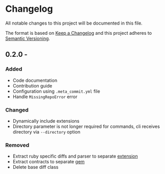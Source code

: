 # Changelog
All notable changes to this project will be documented in this file.

The format is based on [Keep a Changelog](http://keepachangelog.com/en/1.0.0/)
and this project adheres to [Semantic Versioning](http://semver.org/spec/v2.0.0.html).

##  0.2.0 - 
### Added
- Code documentation
- Contribution guide
- Configuration using `.meta_commit.yml` file
- Handle `MissingRepoError` error 

### Changed
- Dynamically include extensions
- Directory parameter is not longer required for commands, cli receives directory via `--directory` option

### Removed
- Extract ruby specific diffs and parser to separate [extension](https://github.com/meta-commit/ruby_support)
- Extract contracts to separate [gem](https://github.com/meta-commit/contracts)
- Delete base diff class